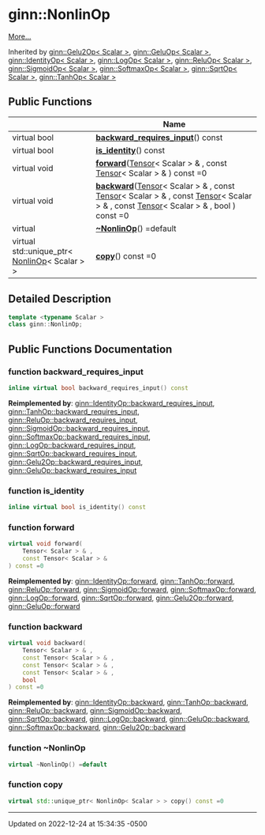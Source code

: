 # ginn::NonlinOp


 [More...](#detailed-description)

Inherited by [ginn::Gelu2Op< Scalar >](api/Classes/classginn_1_1_gelu2_op.md), [ginn::GeluOp< Scalar >](api/Classes/classginn_1_1_gelu_op.md), [ginn::IdentityOp< Scalar >](api/Classes/classginn_1_1_identity_op.md), [ginn::LogOp< Scalar >](api/Classes/classginn_1_1_log_op.md), [ginn::ReluOp< Scalar >](api/Classes/classginn_1_1_relu_op.md), [ginn::SigmoidOp< Scalar >](api/Classes/classginn_1_1_sigmoid_op.md), [ginn::SoftmaxOp< Scalar >](api/Classes/classginn_1_1_softmax_op.md), [ginn::SqrtOp< Scalar >](api/Classes/classginn_1_1_sqrt_op.md), [ginn::TanhOp< Scalar >](api/Classes/classginn_1_1_tanh_op.md)

## Public Functions

<span class="api-table">

|                | Name           |
| -------------- | -------------- |
| virtual bool | **[backward_requires_input](api/Classes/classginn_1_1_nonlin_op.md#function-backward_requires_input)**() const |
| virtual bool | **[is_identity](api/Classes/classginn_1_1_nonlin_op.md#function-is_identity)**() const |
| virtual void | **[forward](api/Classes/classginn_1_1_nonlin_op.md#function-forward)**([Tensor](api/Classes/classginn_1_1_tensor.md)< Scalar > & , const [Tensor](api/Classes/classginn_1_1_tensor.md)< Scalar > & ) const =0 |
| virtual void | **[backward](api/Classes/classginn_1_1_nonlin_op.md#function-backward)**([Tensor](api/Classes/classginn_1_1_tensor.md)< Scalar > & , const [Tensor](api/Classes/classginn_1_1_tensor.md)< Scalar > & , const [Tensor](api/Classes/classginn_1_1_tensor.md)< Scalar > & , const [Tensor](api/Classes/classginn_1_1_tensor.md)< Scalar > & , bool ) const =0 |
| virtual | **[~NonlinOp](api/Classes/classginn_1_1_nonlin_op.md#function-~nonlinop)**() =default |
| virtual std::unique_ptr< [NonlinOp](api/Classes/classginn_1_1_nonlin_op.md)< Scalar > > | **[copy](api/Classes/classginn_1_1_nonlin_op.md#function-copy)**() const =0 |


</span>

## Detailed Description

```cpp
template <typename Scalar >
class ginn::NonlinOp;
```

## Public Functions Documentation

### function backward_requires_input

```cpp
inline virtual bool backward_requires_input() const
```


**Reimplemented by**: [ginn::IdentityOp::backward_requires_input](api/Classes/classginn_1_1_identity_op.md#function-backward_requires_input), [ginn::TanhOp::backward_requires_input](api/Classes/classginn_1_1_tanh_op.md#function-backward_requires_input), [ginn::ReluOp::backward_requires_input](api/Classes/classginn_1_1_relu_op.md#function-backward_requires_input), [ginn::SigmoidOp::backward_requires_input](api/Classes/classginn_1_1_sigmoid_op.md#function-backward_requires_input), [ginn::SoftmaxOp::backward_requires_input](api/Classes/classginn_1_1_softmax_op.md#function-backward_requires_input), [ginn::LogOp::backward_requires_input](api/Classes/classginn_1_1_log_op.md#function-backward_requires_input), [ginn::SqrtOp::backward_requires_input](api/Classes/classginn_1_1_sqrt_op.md#function-backward_requires_input), [ginn::Gelu2Op::backward_requires_input](api/Classes/classginn_1_1_gelu2_op.md#function-backward_requires_input), [ginn::GeluOp::backward_requires_input](api/Classes/classginn_1_1_gelu_op.md#function-backward_requires_input)


### function is_identity

```cpp
inline virtual bool is_identity() const
```


### function forward

```cpp
virtual void forward(
    Tensor< Scalar > & ,
    const Tensor< Scalar > & 
) const =0
```


**Reimplemented by**: [ginn::IdentityOp::forward](api/Classes/classginn_1_1_identity_op.md#function-forward), [ginn::TanhOp::forward](api/Classes/classginn_1_1_tanh_op.md#function-forward), [ginn::ReluOp::forward](api/Classes/classginn_1_1_relu_op.md#function-forward), [ginn::SigmoidOp::forward](api/Classes/classginn_1_1_sigmoid_op.md#function-forward), [ginn::SoftmaxOp::forward](api/Classes/classginn_1_1_softmax_op.md#function-forward), [ginn::LogOp::forward](api/Classes/classginn_1_1_log_op.md#function-forward), [ginn::SqrtOp::forward](api/Classes/classginn_1_1_sqrt_op.md#function-forward), [ginn::Gelu2Op::forward](api/Classes/classginn_1_1_gelu2_op.md#function-forward), [ginn::GeluOp::forward](api/Classes/classginn_1_1_gelu_op.md#function-forward)


### function backward

```cpp
virtual void backward(
    Tensor< Scalar > & ,
    const Tensor< Scalar > & ,
    const Tensor< Scalar > & ,
    const Tensor< Scalar > & ,
    bool 
) const =0
```


**Reimplemented by**: [ginn::IdentityOp::backward](api/Classes/classginn_1_1_identity_op.md#function-backward), [ginn::TanhOp::backward](api/Classes/classginn_1_1_tanh_op.md#function-backward), [ginn::ReluOp::backward](api/Classes/classginn_1_1_relu_op.md#function-backward), [ginn::SigmoidOp::backward](api/Classes/classginn_1_1_sigmoid_op.md#function-backward), [ginn::SqrtOp::backward](api/Classes/classginn_1_1_sqrt_op.md#function-backward), [ginn::LogOp::backward](api/Classes/classginn_1_1_log_op.md#function-backward), [ginn::GeluOp::backward](api/Classes/classginn_1_1_gelu_op.md#function-backward), [ginn::SoftmaxOp::backward](api/Classes/classginn_1_1_softmax_op.md#function-backward), [ginn::Gelu2Op::backward](api/Classes/classginn_1_1_gelu2_op.md#function-backward)


### function ~NonlinOp

```cpp
virtual ~NonlinOp() =default
```


### function copy

```cpp
virtual std::unique_ptr< NonlinOp< Scalar > > copy() const =0
```


-------------------------------

Updated on 2022-12-24 at 15:34:35 -0500